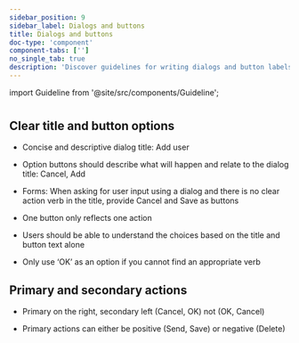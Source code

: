 ```yaml
---
sidebar_position: 9
sidebar_label: Dialogs and buttons
title: Dialogs and buttons
doc-type: 'component'
component-tabs: ['']
no_single_tab: true
description: 'Discover guidelines for writing dialogs and button labels to ensure clear and actionable instructions. This section helps you create effective prompts and calls to action that enhance user interaction.'
---
```


import Guideline from '@site/src/components/Guideline';

#

## Clear title and button options

- Concise and descriptive dialog title: Add user

- Option buttons should describe what will happen and relate to the dialog title: Cancel, Add

- Forms: When asking for user input using a dialog and there is no clear action verb in the title, provide Cancel and Save as buttons

- One button only reflects one action

- Users should be able to understand the choices based on the title and button text alone

- Only use ‘OK’ as an option if you cannot find an appropriate verb

<div class="d-flex flex-wrap">
<span class="m-2">
<Guideline do label='Title: Add user  / Buttons: Cancel, Add'></Guideline>
<Guideline do={false} label='Title: Add user  / Buttons: Cancel, OK'></Guideline>
</span>

<span class="m-2">
<Guideline do label='Title: Delete file  / Buttons: Cancel, Delete'></Guideline>
<Guideline do={false} label='Title: Are you sure  / Buttons: Cancel, Delete'></Guideline>
</span>

<span class="m-2">
<Guideline do label='Title: Edit details  / Buttons: Cancel, Save'></Guideline>
<Guideline do={false} label='Title: Edit details  / Buttons: Cancel, Edit'></Guideline>
</span>
</div>

## Primary and secondary actions

- Primary on the right, secondary left (Cancel, OK) not (OK, Cancel)

- Primary actions can either be positive (Send, Save) or negative (Delete)

<div class="d-flex flex-wrap">
<span class="m-2">
<Guideline do label='Cancel, Save'></Guideline>
<Guideline do={false} label='Save, Cancel'></Guideline>
</span>
</div>
